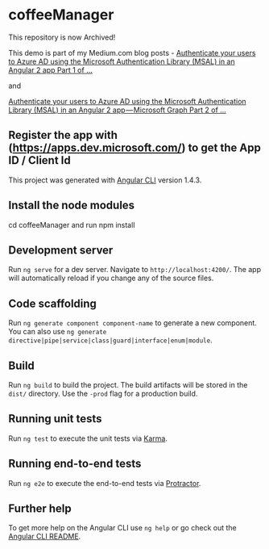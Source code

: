 # coffeeManager
This repository is now Archived!

This demo is part of my Medium.com blog posts -
[Authenticate your users to Azure AD using the Microsoft Authentication Library (MSAL) in an Angular 2 app
Part 1 of …](https://medium.com/@kcraigo/authenticate-your-users-to-azure-ad-using-the-microsoft-authentication-library-msal-in-an-angular-834ac463d16a)

and

[Authenticate your users to Azure AD using the Microsoft Authentication Library (MSAL) in an Angular 2 app — Microsoft Graph
Part 2 of …](https://medium.com/@kcraigo/authenticate-your-users-to-azure-ad-using-the-microsoft-authentication-library-msal-in-an-angular-890217bf11c1)

## Register the app with (https://apps.dev.microsoft.com/) to get the App ID / Client Id

This project was generated with [Angular CLI](https://github.com/angular/angular-cli) version 1.4.3.

## Install the node modules
cd coffeeManager and run npm install

## Development server

Run `ng serve` for a dev server. Navigate to `http://localhost:4200/`. The app will automatically reload if you change any of the source files.

## Code scaffolding

Run `ng generate component component-name` to generate a new component. You can also use `ng generate directive|pipe|service|class|guard|interface|enum|module`.

## Build

Run `ng build` to build the project. The build artifacts will be stored in the `dist/` directory. Use the `-prod` flag for a production build.

## Running unit tests

Run `ng test` to execute the unit tests via [Karma](https://karma-runner.github.io).

## Running end-to-end tests

Run `ng e2e` to execute the end-to-end tests via [Protractor](http://www.protractortest.org/).

## Further help

To get more help on the Angular CLI use `ng help` or go check out the [Angular CLI README](https://github.com/angular/angular-cli/blob/master/README.md).
